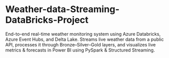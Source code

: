 # Weather-data-Streaming-DataBricks-Project
End-to-end real-time weather monitoring system using Azure Databricks, Azure Event Hubs, and Delta Lake. Streams live weather data from a public API, processes it through Bronze–Silver–Gold layers, and visualizes live metrics &amp; forecasts in Power BI using PySpark &amp; Structured Streaming.
